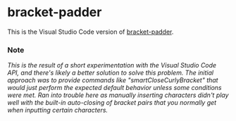 # bracket-padder

This is the Visual Studio Code version of [bracket-padder](https://github.com/viablelab/bracket-padder).

### Note
_This is the result of a short experimentation with the Visual Studio Code API,
and there's likely a better solution to solve this problem. The initial approach
was to provide commands like "smartCloseCurlyBracket" that would just perform
the expected default behavior unless some conditions were met. Ran into trouble
here as manually inserting characters didn't play well with the built-in
auto-closing of bracket pairs that you normally get when inputting certain
characters._

